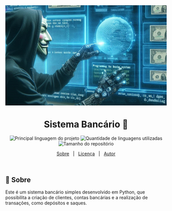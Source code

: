 <img src="img/capa_1.jpg">

<h1 align='Center'>Sistema Bancário 🏦</h1>
<p align="center">
  <img alt="Principal linguagem do projeto" src="https://img.shields.io/github/languages/top/Mathbull/Modelando-Sistema-Bancario-POO-Python?color=56BEB8">

  <img alt="Quantidade de linguagens utilizadas" src="https://img.shields.io/github/languages/count/Mathbull/Modelando-Sistema-Bancario-POO-Python?color=56BEB8">

  <img alt="Tamanho do repositório" src="https://img.shields.io/github/repo-size/Mathbull/Modelando-Sistema-Bancario-POO-Python?color=56BEB8">
  
<p align="center">
  <a href="#dart-sobre">Sobre</a> &#xa0; | &#xa0; 
  <a href="#memo-licença">Licença</a> &#xa0; | &#xa0;
  <a href="https://github.com/isabellazramos" target="_blank">Autor</a>
</p>

<br>

## :dart: Sobre ##
Este é um sistema bancário simples desenvolvido em Python, que possibilita a criação de clientes, contas bancárias e a realização de transações, como depósitos e saques.
